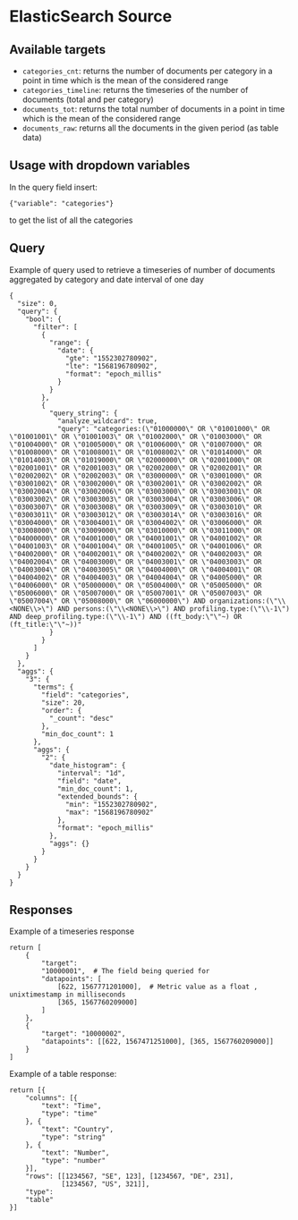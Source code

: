 # ElasticSearch Source


## Available targets

- `categories_cnt`: returns the number of documents per category in a point in time which is the mean of the considered range
- `categories_timeline`: returns the timeseries of the number of documents (total and per category)
- `documents_tot`: returns the total number of documents in a point in time which is the mean of the considered range
- `documents_raw`: returns all the documents in the given period (as table data)

## Usage with dropdown variables

In the query field insert:

    {"variable": "categories"}

to get the list of all the categories

## Query

Example of query used to retrieve a timeseries of number of documents aggregated by category and date interval of one day

    {
      "size": 0,
      "query": {
        "bool": {
          "filter": [
            {
              "range": {
                "date": {
                  "gte": "1552302780902",
                  "lte": "1568196780902",
                  "format": "epoch_millis"
                }
              }
            },
            {
              "query_string": {
                "analyze_wildcard": true,
                "query": "categories:(\"01000000\" OR \"01001000\" OR \"01001001\" OR \"01001003\" OR \"01002000\" OR \"01003000\" OR \"01004000\" OR \"01005000\" OR \"01006000\" OR \"01007000\" OR \"01008000\" OR \"01008001\" OR \"01008002\" OR \"01014000\" OR \"01014003\" OR \"01019000\" OR \"02000000\" OR \"02001000\" OR \"02001001\" OR \"02001003\" OR \"02002000\" OR \"02002001\" OR \"02002002\" OR \"02002003\" OR \"03000000\" OR \"03001000\" OR \"03001002\" OR \"03002000\" OR \"03002001\" OR \"03002002\" OR \"03002004\" OR \"03002006\" OR \"03003000\" OR \"03003001\" OR \"03003002\" OR \"03003003\" OR \"03003004\" OR \"03003006\" OR \"03003007\" OR \"03003008\" OR \"03003009\" OR \"03003010\" OR \"03003011\" OR \"03003012\" OR \"03003014\" OR \"03003016\" OR \"03004000\" OR \"03004001\" OR \"03004002\" OR \"03006000\" OR \"03008000\" OR \"03009000\" OR \"03010000\" OR \"03011000\" OR \"04000000\" OR \"04001000\" OR \"04001001\" OR \"04001002\" OR \"04001003\" OR \"04001004\" OR \"04001005\" OR \"04001006\" OR \"04002000\" OR \"04002001\" OR \"04002002\" OR \"04002003\" OR \"04002004\" OR \"04003000\" OR \"04003001\" OR \"04003003\" OR \"04003004\" OR \"04003005\" OR \"04004000\" OR \"04004001\" OR \"04004002\" OR \"04004003\" OR \"04004004\" OR \"04005000\" OR \"04006000\" OR \"05000000\" OR \"05004000\" OR \"05005000\" OR \"05006000\" OR \"05007000\" OR \"05007001\" OR \"05007003\" OR \"05007004\" OR \"05008000\" OR \"06000000\") AND organizations:(\"\\<NONE\\>\") AND persons:(\"\\<NONE\\>\") AND profiling.type:(\"\\-1\") AND deep_profiling.type:(\"\\-1\") AND ((ft_body:\"\"~) OR (ft_title:\"\"~))"
              }
            }
          ]
        }
      },
      "aggs": {
        "3": {
          "terms": {
            "field": "categories",
            "size": 20,
            "order": {
              "_count": "desc"
            },
            "min_doc_count": 1
          },
          "aggs": {
            "2": {
              "date_histogram": {
                "interval": "1d",
                "field": "date",
                "min_doc_count": 1,
                "extended_bounds": {
                  "min": "1552302780902",
                  "max": "1568196780902"
                },
                "format": "epoch_millis"
              },
              "aggs": {}
            }
          }
        }
      }
    }


## Responses

Example of a timeseries response


    return [
        {
            "target":
            "10000001",  # The field being queried for
            "datapoints": [
                [622, 1567771201000],  # Metric value as a float , unixtimestamp in milliseconds
                [365, 1567760209000]
            ]
        },
        {
            "target": "10000002",
            "datapoints": [[622, 1567471251000], [365, 1567760209000]]
        }
    ]

Example of a table response:

    return [{
        "columns": [{
            "text": "Time",
            "type": "time"
        }, {
            "text": "Country",
            "type": "string"
        }, {
            "text": "Number",
            "type": "number"
        }],
        "rows": [[1234567, "SE", 123], [1234567, "DE", 231],
                 [1234567, "US", 321]],
        "type":
        "table"
    }]
